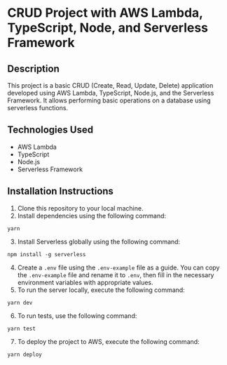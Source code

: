 # CRUD Project with AWS Lambda, TypeScript, Node, and Serverless Framework

## Description
This project is a basic CRUD (Create, Read, Update, Delete) application developed using AWS Lambda, TypeScript, Node.js, and the Serverless Framework. It allows performing basic operations on a database using serverless functions.

## Technologies Used
- AWS Lambda
- TypeScript
- Node.js
- Serverless Framework

## Installation Instructions
1. Clone this repository to your local machine.
2. Install dependencies using the following command:
```
yarn 
```
3. Install Serverless globally using the following command:
```
npm install -g serverless
```
4. Create a `.env` file using the `.env-example` file as a guide. You can copy the `.env-example` file and rename it to `.env`, then fill in the necessary environment variables with appropriate values.
5. To run the server locally, execute the following command:
```
yarn dev 
```
6. To run tests, use the following command:

```
yarn test 
```
7. To deploy the project to AWS, execute the following command:
```
yarn deploy

```
